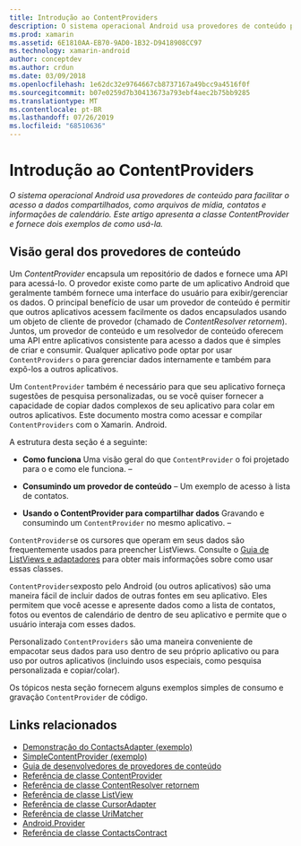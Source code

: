 ```yaml
---
title: Introdução ao ContentProviders
description: O sistema operacional Android usa provedores de conteúdo para facilitar o acesso a dados compartilhados, como arquivos de mídia, contatos e informações de calendário. Este artigo apresenta a classe ContentProvider e fornece dois exemplos de como usá-la.
ms.prod: xamarin
ms.assetid: 6E1810AA-EB70-9AD0-1B32-D9418908CC97
ms.technology: xamarin-android
author: conceptdev
ms.author: crdun
ms.date: 03/09/2018
ms.openlocfilehash: 1e62dc32e9764667cb8737167a49bcc9a4516f0f
ms.sourcegitcommit: b07e0259d7b30413673a793ebf4aec2b75bb9285
ms.translationtype: MT
ms.contentlocale: pt-BR
ms.lasthandoff: 07/26/2019
ms.locfileid: "68510636"
---
```

# <a name="intro-to-contentproviders"></a>Introdução ao ContentProviders

_O sistema operacional Android usa provedores de conteúdo para facilitar o acesso a dados compartilhados, como arquivos de mídia, contatos e informações de calendário. Este artigo apresenta a classe ContentProvider e fornece dois exemplos de como usá-la._


## <a name="content-providers-overview"></a>Visão geral dos provedores de conteúdo

Um *ContentProvider* encapsula um repositório de dados e fornece uma API para acessá-lo. O provedor existe como parte de um aplicativo Android que geralmente também fornece uma interface do usuário para exibir/gerenciar os dados. O principal benefício de usar um provedor de conteúdo é permitir que outros aplicativos acessem facilmente os dados encapsulados usando um objeto de cliente de provedor (chamado de *ContentResolver retornem*). Juntos, um provedor de conteúdo e um resolvedor de conteúdo oferecem uma API entre aplicativos consistente para acesso a dados que é simples de criar e consumir. Qualquer aplicativo pode optar por usar `ContentProviders` o para gerenciar dados internamente e também para expô-los a outros aplicativos.

Um `ContentProvider` também é necessário para que seu aplicativo forneça sugestões de pesquisa personalizadas, ou se você quiser fornecer a capacidade de copiar dados complexos de seu aplicativo para colar em outros aplicativos. Este documento mostra como acessar e compilar `ContentProviders` com o Xamarin. Android.

A estrutura desta seção é a seguinte:

- **Como funciona** Uma visão geral do que `ContentProvider` o foi projetado para o e como ele funciona. &ndash;

- **Consumindo um provedor de conteúdo** &ndash; Um exemplo de acesso à lista de contatos.

- **Usando o ContentProvider para compartilhar dados** Gravando e consumindo um `ContentProvider` no mesmo aplicativo. &ndash;

`ContentProviders`e os cursores que operam em seus dados são frequentemente usados para preencher ListViews. Consulte o [Guia de ListViews e adaptadores](~/android/user-interface/layouts/list-view/index.md) para obter mais informações sobre como usar essas classes.

`ContentProviders`exposto pelo Android (ou outros aplicativos) são uma maneira fácil de incluir dados de outras fontes em seu aplicativo. Eles permitem que você acesse e apresente dados como a lista de contatos, fotos ou eventos de calendário de dentro de seu aplicativo e permite que o usuário interaja com esses dados.

Personalizado `ContentProviders` são uma maneira conveniente de empacotar seus dados para uso dentro de seu próprio aplicativo ou para uso por outros aplicativos (incluindo usos especiais, como pesquisa personalizada e copiar/colar).

Os tópicos nesta seção fornecem alguns exemplos simples de consumo e gravação `ContentProvider` de código.



## <a name="related-links"></a>Links relacionados

- [Demonstração do ContactsAdapter (exemplo)](https://developer.xamarin.com/samples/monodroid/PlatformFeatures/ContactsAdapterDemo/)
- [SimpleContentProvider (exemplo)](https://developer.xamarin.com/samples/monodroid/PlatformFeatures/SimpleContentProvider)
- [Guia de desenvolvedores de provedores de conteúdo](https://developer.android.com/guide/topics/providers/content-providers.html)
- [Referência de classe ContentProvider](xref:Android.Content.ContentProvider)
- [Referência de classe ContentResolver retornem](xref:Android.Content.ContentResolver)
- [Referência de classe ListView](xref:Android.Widget.ListView)
- [Referência de classe CursorAdapter](xref:Android.Widget.CursorAdapter)
- [Referência de classe UriMatcher](xref:Android.Content.UriMatcher)
- [Android.Provider](xref:Android.Provider)
- [Referência de classe ContactsContract](xref:Android.Provider.ContactsContract)
